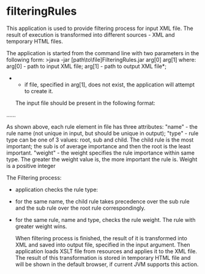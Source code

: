 # filteringRules
  This application is used to provide filtering process for input XML file.
   The result of execution is transformed into different sources - XML and temporary HTML files.

   The application is started from the command line with two parameters in the following form:
     >java -jar [path\to\file\]FilteringRules.jar arg[0] arg[1] 
    where:
    arg[0] - path to input XML file;
    arg[1] - path to output XML file*;
* - if file, specified in arg[1], does not exist, the application will attempt to create it.


   The input file should be present in the following format: 

<rules>
<rule name="a" type="child" weight="17"/>
<rule name="a" type="root" weight="29"/>
<rule name="b" type="sub" weight="56"/>
......
</rules>

   As shown above, each rule element in file has three attributes:
"name" - the rule name (not unique in input, but should be unique in output);
"type" - rule type can be one of 3 values: root, sub and child. The child rule is the most important; 
         the sub is of average importance and then the root is the least important.
"weight" - the weight specifies the rule importance within same type. The greater the weight value is,
           the more important the rule is. Weight is a positive integer 
           
           
   The Filtering process:
- application checks the rule type:
- for the same name, the child rule takes precedence over the sub rule and
  the sub rule over the root rule correspondingly.
- for the same rule, name and type, checks the rule weight. The rule with greater weight wins.

   When filtering process is finished, the result of it is transformed into XML and saved into output file,
specified in the input argument.
   Then application loads XSLT file from resources and applies it to the XML file. 
   The result of this transformation is stored in temporary HTML file and will be shown in the default browser,
if current JVM supports this action.
